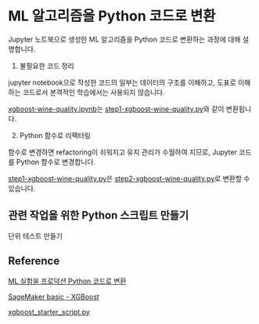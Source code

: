 # ML 알고리즘을 Python 코드로 변환 

Jupyter 노트북으로 생성한 ML 알고리즘을 Python 코드로 변환하는 과정에 대해 설명합니다. 

1) 불필요한 코드 정리

jupyter notebook으로 작성한 코드의 일부는 데이터의 구조를 이해하고, 도표로 이해하는 코드로서 본격적인 학습에서는 사용되지 않습니다. 

[xgboost-wine-quality.ipynb](https://github.com/kyopark2014/ML-Algorithms/blob/main/kaggle/xgboost-wine-quality/xgboost-wine-quality.ipynb)는 [step1-xgboost-wine-quality.py](https://github.com/kyopark2014/ML-xgboost/blob/main/wine-quality/src/step1-xgboost-wine-quality.py)와 같이 변환됩니다.

2) Python 함수로 리팩터링

함수로 변경하면 refactoring이 쉬워지고 유지 관리가 수월하여 지므로, Jupyter 코드를 Python 함수로 변경합니다.

[step1-xgboost-wine-quality.py](https://github.com/kyopark2014/ML-xgboost/blob/main/wine-quality/src/step1-xgboost-wine-quality.py)은 [step2-xgboost-wine-quality.py](https://github.com/kyopark2014/ML-xgboost/blob/main/wine-quality/src/step2-xgboost-wine-quality.py)로 변환할 수 있습니다. 



## 관련 작업을 위한 Python 스크립트 만들기



단위 테스트 만들기

## Reference 

[ML 실험을 프로덕션 Python 코드로 변환](https://learn.microsoft.com/ko-kr/azure/machine-learning/v1/how-to-convert-ml-experiment-to-production)

[SageMaker basic - XGBoost](https://github.com/aws-samples/aws-ai-ml-workshop-kr/tree/master/sagemaker/xgboost)

[xgboost_starter_script.py](https://github.com/kyopark2014/aws-sagemaker/blob/main/training-basic/src/xgboost_starter_script.py)
